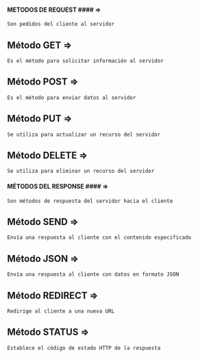 
#### METODOS DE REQUEST #### => 
    Son pedidos del cliente al servidor

## Método GET => 
    Es el método para solicitar información al servidor

## Método POST =>
    Es el método para enviar datos al servidor

## Método PUT => 
    Se utiliza para actualizar un recurso del servidor

## Método DELETE =>
    Se utiliza para eliminar un recurso del servidor



#### MÉTODOS DEL RESPONSE #### =>
    Son métodos de respuesta del servidor hacia el cliente

## Método SEND =>
    Envía una respuesta al cliente con el contenido especificado

## Método JSON =>
    Envía una respuesta al cliente con datos en formato JSON

## Método REDIRECT =>
    Redirige al cliente a una nueva URL

## Método STATUS =>
    Establece el código de estado HTTP de la respuesta


